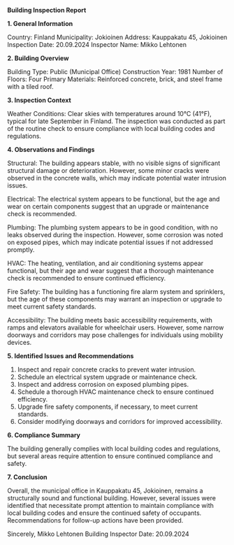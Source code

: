  **Building Inspection Report**

**1. General Information**

Country: Finland
Municipality: Jokioinen
Address: Kauppakatu 45, Jokioinen
Inspection Date: 20.09.2024
Inspector Name: Mikko Lehtonen

**2. Building Overview**

Building Type: Public (Municipal Office)
Construction Year: 1981
Number of Floors: Four
Primary Materials: Reinforced concrete, brick, and steel frame with a tiled roof.

**3. Inspection Context**

Weather Conditions: Clear skies with temperatures around 10°C (41°F), typical for late September in Finland. The inspection was conducted as part of the routine check to ensure compliance with local building codes and regulations.

**4. Observations and Findings**

Structural: The building appears stable, with no visible signs of significant structural damage or deterioration. However, some minor cracks were observed in the concrete walls, which may indicate potential water intrusion issues.

Electrical: The electrical system appears to be functional, but the age and wear on certain components suggest that an upgrade or maintenance check is recommended.

Plumbing: The plumbing system appears to be in good condition, with no leaks observed during the inspection. However, some corrosion was noted on exposed pipes, which may indicate potential issues if not addressed promptly.

HVAC: The heating, ventilation, and air conditioning systems appear functional, but their age and wear suggest that a thorough maintenance check is recommended to ensure continued efficiency.

Fire Safety: The building has a functioning fire alarm system and sprinklers, but the age of these components may warrant an inspection or upgrade to meet current safety standards.

Accessibility: The building meets basic accessibility requirements, with ramps and elevators available for wheelchair users. However, some narrow doorways and corridors may pose challenges for individuals using mobility devices.

**5. Identified Issues and Recommendations**

1. Inspect and repair concrete cracks to prevent water intrusion.
2. Schedule an electrical system upgrade or maintenance check.
3. Inspect and address corrosion on exposed plumbing pipes.
4. Schedule a thorough HVAC maintenance check to ensure continued efficiency.
5. Upgrade fire safety components, if necessary, to meet current standards.
6. Consider modifying doorways and corridors for improved accessibility.

**6. Compliance Summary**

The building generally complies with local building codes and regulations, but several areas require attention to ensure continued compliance and safety.

**7. Conclusion**

Overall, the municipal office in Kauppakatu 45, Jokioinen, remains a structurally sound and functional building. However, several issues were identified that necessitate prompt attention to maintain compliance with local building codes and ensure the continued safety of occupants. Recommendations for follow-up actions have been provided.

Sincerely,
Mikko Lehtonen
Building Inspector
Date: 20.09.2024